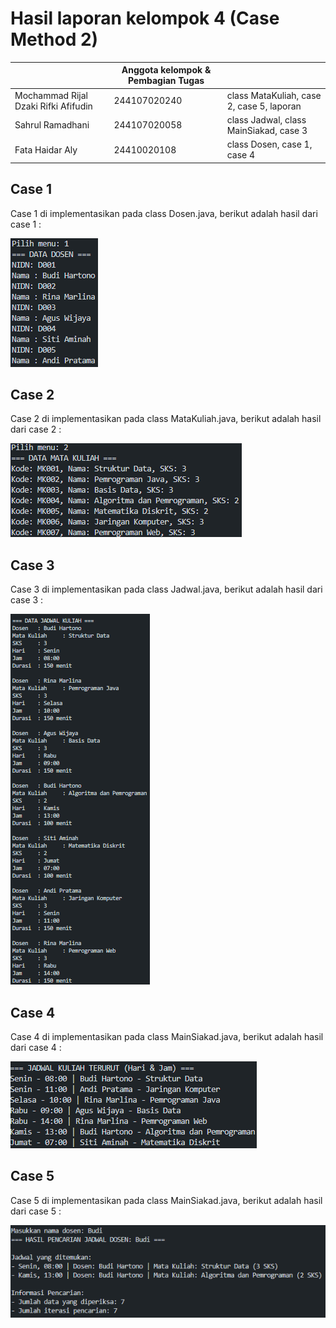 # Hasil laporan kelompok 4 (Case Method 2)

|  | Anggota kelompok & Pembagian Tugas | |
|--|--|--| 
| Mochammad Rijal Dzaki Rifki Afifudin| 244107020240 |  class MataKuliah, case 2, case 5, laporan |
| Sahrul Ramadhani| 244107020058| class Jadwal, class MainSiakad, case 3 |
| Fata Haidar Aly| 24410020108 | class Dosen, case 1, case 4 |

## Case 1
Case 1 di implementasikan pada class Dosen.java, berikut adalah hasil dari case 1 :

![case1](img/case1.png)

## Case 2
Case 2 di implementasikan pada class MataKuliah.java, berikut adalah hasil dari case 2 :

![case2](img/case2.png)

## Case 3
Case 3 di implementasikan pada class Jadwal.java, berikut adalah hasil dari case 3 :

![case3](img/case3.png)

## Case 4
Case 4 di implementasikan pada class MainSiakad.java, berikut adalah hasil dari case 4 :

![case4](img/case4.png)

## Case 5 
Case 5 di implementasikan pada class MainSiakad.java, berikut adalah hasil dari case 5 :

![case5](img/case5.png)



